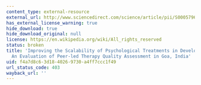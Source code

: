 ```yaml
---
content_type: external-resource
external_url: http://www.sciencedirect.com/science/article/pii/S000579671400093X
has_external_license_warning: true
hide_download: true
hide_download_original: null
license: https://en.wikipedia.org/wiki/All_rights_reserved
status: broken
title: 'Improving the Scalability of Psychological Treatments in Developing Countries:
  An Evaluation of Peer-led Therapy Quality Assessment in Goa, India'
uid: f4a7d8c6-3d18-4026-9730-a4ff7ccc1f49
url_status_code: 403
wayback_url: ''
---
```

